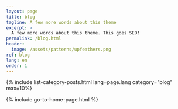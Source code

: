 ```yaml
---
layout: page
title: blog
tagline: A few more words about this theme
excerpt: >
  A few more words about this theme. This goes SEO!
permalink: /blog.html
header:
  image: /assets/patterns/upfeathers.png
ref: blog
lang: en  
order: 1
---
```


{% include list-category-posts.html lang=page.lang category="blog" max=10%}

{% include go-to-home-page.html %}

